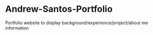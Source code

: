 # Andrew-Santos-Portfolio
Portfolio website to display background/experience/project/about me information
